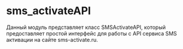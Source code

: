 # sms_activateAPI
Данный модуль представляет класс SMSActivateAPI, который предоставляет простой интерфейс для работы с API сервиса SMS активации на сайте sms-activate.ru.

